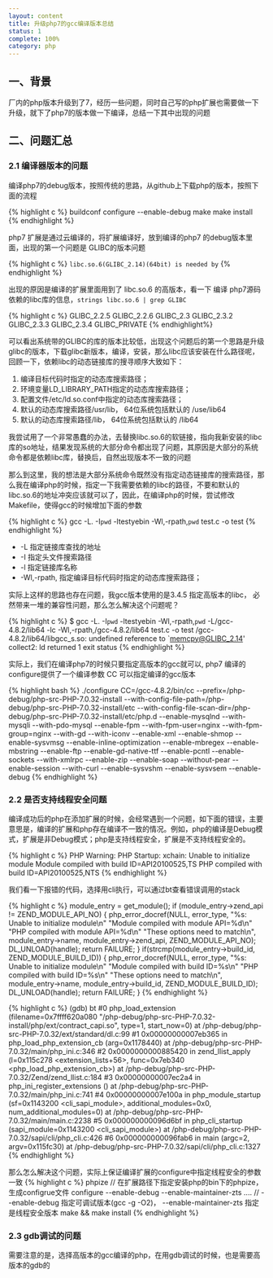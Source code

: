```yaml
---
layout: content
title: 升级php7的gcc编译版本总结
status: 1
complete: 100% 
category: php
---
```


## 一、背景

厂内的php版本升级到了7，经历一些问题，同时自己写的php扩展也需要做一下升级，就下了php7的版本做一下编译，总结一下其中出现的问题

## 二、问题汇总

### 2.1 编译器版本的问题

编译php7的debug版本，按照传统的思路，从github上下载php的版本，按照下面的流程

{% highlight c %}
buildconf
configure --enable-debug
make 
make install
{% endhighlight %}

php7 扩展是通过云编译的，将扩展编译好，放到编译的php7 的debug版本里面，出现的第一个问题是 GLIBC的版本问题

{% highlight c %}
`libc.so.6(GLIBC_2.14)(64bit) is needed by`
{% endhighlight %}


出现的原因是编译的扩展里面用到了 libc.so.6 的高版本，看一下 编译 php7源码依赖的libc库的信息，`strings libc.so.6 | grep GLIBC`  

{% highlight c %}
GLIBC_2.2.5
GLIBC_2.2.6
GLIBC_2.3
GLIBC_2.3.2
GLIBC_2.3.3
GLIBC_2.3.4
GLIBC_PRIVATE
{% endhighlight%}

可以看出系统带的GLIBC的库的版本比较低，出现这个问题后的第一个思路是升级glibc的版本，下载glibc新版本，编译，安装，那么libc应该安装在什么路径呢，回顾一下，依赖libc的动态链接库的搜寻顺序大致如下：

1. 编译目标代码时指定的动态库搜索路径；
2. 环境变量LD_LIBRARY_PATH指定的动态库搜索路径；
3. 配置文件/etc/ld.so.conf中指定的动态库搜索路径；
4. 默认的动态库搜索路径/usr/lib， 64位系统包括默认的 /use/lib64
5. 默认的动态库搜索路径/lib， 64位系统包括默认的 /lib64

我尝试用了一个非常愚蠢的办法，去替换libc.so.6的软链接，指向我新安装的libc库的so地址，结果发现系统的大部分命令都出现了问题，其原因是大部分的系统命令都是依赖libc库，替换后，自然出现版本不一致的问题

那么到这里，我的想法是大部分系统命令既然没有指定动态链接库的搜索路径，那么我在编译php的时候，指定一下我需要依赖的libc的路径，不要和默认的libc.so.6的地址冲突应该就可以了，因此，在编译php的时候，尝试修改Makefile，使得gcc的时候增加下面的参数

{% highlight c %}
gcc -L. -I`pwd` -ltestyebin  -Wl,-rpath,`pwd`  test.c -o test
{% endhighlight %}

- -L 指定链接库查找的地址
- -I 指定头文件搜索路径
- -l 指定链接库名称
- -Wl,-rpath, 指定编译目标代码时指定的动态库搜索路径；

实际上这样的思路也存在问题，我gcc版本使用的是3.4.5 指定高版本的libc， 必然带来一堆的兼容性问题，那么怎么解决这个问题呢？

{% highlight c %}
$ gcc -L. -I`pwd` -ltestyebin  -Wl,-rpath,`pwd` -L/gcc-4.8.2/lib64 -lc -Wl,-rpath,/gcc-4.8.2/lib64   test.c -o test
/gcc-4.8.2/lib64/libgcc_s.so: undefined reference to `memcpy@GLIBC_2.14'
collect2: ld returned 1 exit status
{% endhighlight %}

实际上，我们在编译php7的时候只要指定高版本的gcc就可以, php7 编译的configure提供了一个编译参数 CC 可以指定编译的gcc版本

{% highlight bash %}
./configure CC=/gcc-4.8.2/bin/cc --prefix=/php-debug/php-src-PHP-7.0.32-install --with-config-file-path=/php-debug/php-src-PHP-7.0.32-install/etc --with-config-file-scan-dir=/php-debug/php-src-PHP-7.0.32-install/etc/php.d --enable-mysqlnd --with-mysqli --with-pdo-mysql --enable-fpm --with-fpm-user=nginx --with-fpm-group=nginx --with-gd --with-iconv --enable-xml --enable-shmop --enable-sysvmsg --enable-inline-optimization --enable-mbregex --enable-mbstring --enable-ftp --enable-gd-native-ttf --enable-pcntl --enable-sockets --with-xmlrpc --enable-zip --enable-soap --without-pear --enable-session --with-curl --enable-sysvshm --enable-sysvsem --enable-debug
{% endhighlight %}


### 2.2 是否支持线程安全问题

编译成功后的php在添加扩展的时候，会经常遇到一个问题，如下面的错误，主要意思是，编译的扩展和php存在编译不一致的情况。例如，php的编译是Debug模式，扩展是非Debug模式；php是支持线程安全，扩展是不支持线程安全的。

{% highlight c %}
PHP Warning:  PHP Startup: xchain: Unable to initialize module
Module compiled with build ID=API20100525,TS
PHP    compiled with build ID=API20100525,NTS
{% endhighlight %}


我们看一下报错的代码，选择用cli执行，可以通过bt查看错误调用的stack

{% highlight c %}
    module_entry = get_module();
	if (module_entry->zend_api != ZEND_MODULE_API_NO) {
			php_error_docref(NULL, error_type,
					"%s: Unable to initialize module\n"
					"Module compiled with module API=%d\n"
					"PHP    compiled with module API=%d\n"
					"These options need to match\n",
					module_entry->name, module_entry->zend_api, ZEND_MODULE_API_NO);
			DL_UNLOAD(handle);
			return FAILURE;
	}
	if(strcmp(module_entry->build_id, ZEND_MODULE_BUILD_ID)) {
		php_error_docref(NULL, error_type,
				"%s: Unable to initialize module\n"
				"Module compiled with build ID=%s\n"
				"PHP    compiled with build ID=%s\n"
				"These options need to match\n",
				module_entry->name, module_entry->build_id, ZEND_MODULE_BUILD_ID);
		DL_UNLOAD(handle);
		return FAILURE;
	}
{% endhighlight %}



{% highlight c %}
(gdb) bt
#0  php_load_extension (filename=0x7ffff620a080 "/php-debug/php-src-PHP-7.0.32-install/php/ext/contract_capi.so", type=1, start_now=0)
    at /php-debug/php-src-PHP-7.0.32/ext/standard/dl.c:99
#1  0x00000000007eb365 in php_load_php_extension_cb (arg=0x1178440) at /php-debug/php-src-PHP-7.0.32/main/php_ini.c:346
#2  0x0000000000885420 in zend_llist_apply (l=0x115c278 <extension_lists+56>, func=0x7eb340 <php_load_php_extension_cb>) at /php-debug/php-src-PHP-7.0.32/Zend/zend_llist.c:184
#3  0x00000000007ec2a4 in php_ini_register_extensions () at /php-debug/php-src-PHP-7.0.32/main/php_ini.c:741
#4  0x00000000007e100a in php_module_startup (sf=0x1143200 <cli_sapi_module>, additional_modules=0x0, num_additional_modules=0) at /php-debug/php-src-PHP-7.0.32/main/main.c:2238
#5  0x000000000096d6bf in php_cli_startup (sapi_module=0x1143200 <cli_sapi_module>) at /php-debug/php-src-PHP-7.0.32/sapi/cli/php_cli.c:426
#6  0x000000000096fab6 in main (argc=2, argv=0x115fc30) at /php-debug/php-src-PHP-7.0.32/sapi/cli/php_cli.c:1327
{% endhighlight %}


那么怎么解决这个问题，实际上保证编译扩展的configure中指定线程安全的参数一致
{% highlight c %}
phpize  // 在扩展路径下指定安装php的bin下的phpize，生成configrue文件
configure --enable-debug  --enable-maintainer-zts .... // --enable-debug 指定可调试版本(gcc -g -O2)， --enable-maintainer-zts 指定是线程安全版本
make && make install
{% endhighlight %}



### 2.3 gdb调试的问题

需要注意的是，选择高版本的gcc编译的php，在用gdb调试的时候，也是需要高版本的gdb的